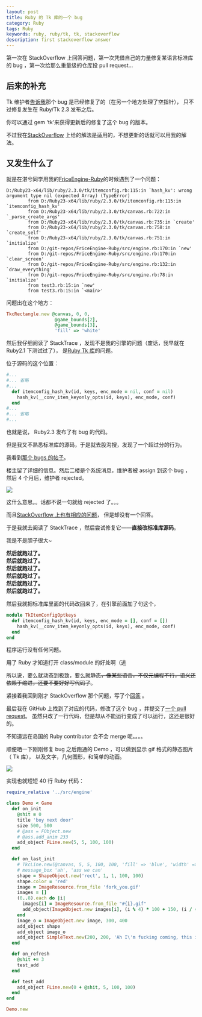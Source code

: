 ```yaml
---
layout: post
title: Ruby 的 Tk 库的一个 bug
category: Ruby
tags: Ruby
keywords: ruby, ruby/tk, tk, stackoverflow
description: first stackoverflow answer
---
```


第一次在 StackOverflow 上回答问题，第一次凭借自己的力量修复某语言标准库的 bug ，第一次给那么重量级的仓库投 pull request...

## 后来的补充

Tk 维护者[告诉我](https://github.com/ruby/tk/pull/8)那个 bug 是已经修复了的（在另一个地方处理了空指针），
只不过修复发生在 Ruby/Tk 2.3 发布之后。

你可以通过 gem 'tk'来获得更新后的修复了这个 bug 的版本。

不过我在[StackOverflow](http://stackoverflow.com/questions/43011258/ruby-tks-canvas-and-shapes-are-bugging-out/)
上给的解法是适用的，不想更新的话就可以用我的解法。

## 又发生什么了

就是在湛兮同学用我的[FriceEngine-Ruby](https://github.com/icela/FriceEngine-Ruby)的时候遇到了一个问题：

```
D:/Ruby23-x64/lib/ruby/2.3.0/tk/itemconfig.rb:115:in `hash_kv': wrong argument type nil (expected Array) (TypeError)
        from D:/Ruby23-x64/lib/ruby/2.3.0/tk/itemconfig.rb:115:in `itemconfig_hash_kv'
        from D:/Ruby23-x64/lib/ruby/2.3.0/tk/canvas.rb:722:in `_parse_create_args'
        from D:/Ruby23-x64/lib/ruby/2.3.0/tk/canvas.rb:735:in `create'
        from D:/Ruby23-x64/lib/ruby/2.3.0/tk/canvas.rb:758:in `create_self'
        from D:/Ruby23-x64/lib/ruby/2.3.0/tk/canvas.rb:751:in `initialize'
        from D:/git-repos/FriceEngine-Ruby/src/engine.rb:170:in `new'
        from D:/git-repos/FriceEngine-Ruby/src/engine.rb:170:in `clear_screen'
        from D:/git-repos/FriceEngine-Ruby/src/engine.rb:132:in `draw_everything'
        from D:/git-repos/FriceEngine-Ruby/src/engine.rb:78:in `initialize'
        from test3.rb:15:in `new'
        from test3.rb:15:in `<main>'
```

问题出在这个地方：

```ruby
TkcRectangle.new @canvas, 0, 0,
                  @game_bounds[2],
                  @game_bounds[3],
                  'fill' => 'white'
```

然后我仔细阅读了 StackTrace ，发现不是我的引擎的问题（废话，我早就在 Ruby2.1 下测试过了），
是[Ruby Tk 库](https://github.com/ruby/tk)的问题。

位于源码的这个位置：

```ruby
#...
#... 省略
#...
  def itemconfig_hash_kv(id, keys, enc_mode = nil, conf = nil)
    hash_kv(__conv_item_keyonly_opts(id, keys), enc_mode, conf)
  end
#...
#... 省略
#...
```

也就是说， Ruby2.3 发布了有 bug 的代码。

但是我又不熟悉标准库的源码，于是就去股沟搜，发现了一个超过分的行为。

我看到[那个 bugs 的帖子](https://bugs.ruby-lang.org/issues/12156)。

楼主留了详细的信息。然后二楼是个系统消息，维护者被 assign 到这个 bug ，然后 4 个月后，维护者 rejected。

![](https://coding.net/u/ice1000/p/Images/git/raw/master/blog-img/12/0.png)

这什么意思。。话都不说一句就给 rejected 了。。。

而且[StackOverflow 上也有相应的问题](http://stackoverflow.com/questions/43011258/ruby-tks-canvas-and-shapes-are-bugging-out/)，
但是却没有一个回答。

于是我就去阅读了 StackTrace ，然后尝试修复它——**直接改标准库源码**。

我是不是胆子很大\~

**然后就跑过了。**<br/>
**然后就跑过了。**<br/>
**然后就跑过了。**<br/>
**然后就跑过了。**<br/>
**然后就跑过了。**<br/>
**然后就跑过了。**<br/>

然后我就把标准库里面的代码改回来了，在引擎前面加了句这个，

```ruby
module TkItemConfigOptkeys
  def itemconfig_hash_kv(id, keys, enc_mode = [], conf = [])
    hash_kv(__conv_item_keyonly_opts(id, keys), enc_mode, conf)
  end
end
```

程序运行没有任何问题。

用了 Ruby 才知道打开 class/module 的好处啊（逃

所以说，要么就动态到极致，要么就静态~~，像某些语言，不仅元编程不行，语义还依赖于缩进，还要不要好好写代码了~~。

紧接着我回到刚才 StackOverflow 那个问题，写了个[回答](http://stackoverflow.com/questions/43011258/ruby-tks-canvas-and-shapes-are-bugging-out/43476737#43476737)
。

最后我在 GitHub 上找到了对应的代码，修改了这个 bug ，并提交了[一个 pull request](https://github.com/ruby/tk/pull/8)。
虽然只改了一行代码，但是却从不能运行变成了可以运行，这还是很好的。

不知道远在岛国的 Ruby contributor 会不会 merge 呢。。。。

顺便晒一下刚刚修复 bug 之后跑通的 Demo ，可以做到显示 gif 格式的静态图片（ Tk 库），
以及文字，几何图形，和简单的动画。

![](https://coding.net/u/ice1000/p/Images/git/raw/master/blog-img/12/1.png)

实现也就短短 40 行 Ruby 代码：

```ruby
require_relative '../src/engine'

class Demo < Game
  def on_init
    @shit = 0
    title 'boy next door'
    size 500, 500
    # @ass = FObject.new
    # @ass.add_anim 233
    add_object FLine.new(5, 5, 100, 100)
  end

  def on_last_init
    # TkcLine.new(@canvas, 5, 5, 100, 100, 'fill' => 'blue', 'width' => 2)
    # message_box 'ah', 'ass we can'
    shape = ShapeObject.new('rect', 1, 1, 100, 100)
    shape.color = 'red'
    image = ImageResource.from_file 'fork_you.gif'
    images = []
    (0..8).each do |i|
      images[i] = ImageResource.from_file "#{i}.gif"
      add_object(ImageObject.new images[i], (i % 4) * 100 + 150, (i / 4) * 100 + 150)
    end
    image_o = ImageObject.new image, 300, 400
    add_object shape
    add_object image_o
    add_object SimpleText.new(200, 200, 'Ah I\'m fucking coming, this is the demo for FriceEngine-Ruby.', 'purple')
  end

  def on_refresh
    @shit += 3
    test_add
  end

  def test_add
    add_object FLine.new(0 + @shit, 5, 100, 100)
  end
end

Demo.new
```


